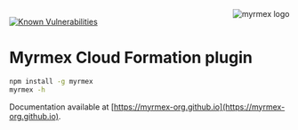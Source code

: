 <img align="right" alt="myrmex logo" src="https://raw.githubusercontent.com/myrmex-org/myrmex/master/images/myrmex.png" />

[![Known Vulnerabilities](https://snyk.io/test/npm/@myrmex/api-gateway/badge.svg)](https://snyk.io/test/npm/@myrmex/cloud-formation)

# Myrmex Cloud Formation plugin

```bash
npm install -g myrmex
myrmex -h
```

Documentation available at [https://myrmex-org.github.io](https://myrmex-org.github.io).
